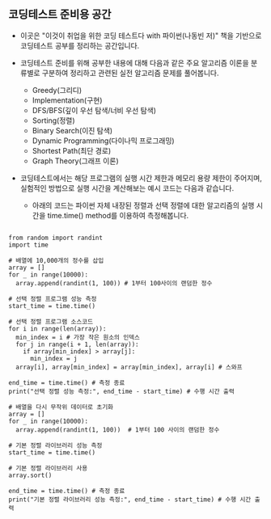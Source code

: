 코딩테스트 준비용 공간
--------------------
* 이곳은 "이것이 취업을 위한 코딩 테스트다 with 파이썬(나동빈 저)" 책을 기반으로 코딩테스트 공부를 정리하는 공간입니다.
  
* 코딩테스트 준비를 위해 공부한 내용에 대해 다음과 같은 주요 알고리즘 이론을 분류별로 구분하여 정리하고 관련된 실전 알고리즘 문제를 풀어봅니다.
  * Greedy(그리디)
  * Implementation(구현)
  * DFS/BFS(깊이 우선 탐색/너비 우선 탐색)
  * Sorting(정렬)
  * Binary Search(이진 탐색)
  * Dynamic Programming(다이나믹 프로그래밍)
  * Shortest Path(최단 경로)
  * Graph Theory(그래프 이론)

* 코딩테스트에서는 해당 프로그램의 실행 시간 제한과 메모리 용량 제한이 주어지며, 실험적인 방법으로 실행 시간을 계산해보는 예시 코드는 다음과 같습니다.
  * 아래의 코드는 파이썬 자체 내장된 정렬과 선택 정렬에 대한 알고리즘의 실행 시간을 time.time() method를 이용하여 측정해봅니다.
<pre>
<code>
from random import randint
import time

# 배열에 10,000개의 정수를 삽입
array = []
for _ in range(10000):
  array.append(randint(1, 100)) # 1부터 100사이의 랜덤한 정수

# 선택 정렬 프로그램 성능 측정
start_time = time.time()

# 선택 정렬 프로그램 소스코드
for i in range(len(array)):
  min_index = i # 가장 작은 원소의 인덱스
  for j in range(i + 1, len(array)):
    if array[min_index] > array[j]:
      min_index = j
  array[i], array[min_index] = array[min_index], array[i] # 스와프

end_time = time.time() # 측정 종료
print("선택 정렬 성능 측정:", end_time - start_time) # 수행 시간 출력

# 배열을 다시 무작위 데이터로 초기화
array = []
for _ in range(10000):
  array.append(randint(1, 100))  # 1부터 100 사이의 랜덤한 정수

# 기본 정렬 라이브러리 성능 측정
start_time = time.time()

# 기본 정렬 라이브러리 사용
array.sort()

end_time = time.time() # 측정 종료
print("기본 정렬 라이브러리 성능 측정:", end_time - start_time) # 수행 시간 출력
</code>
</pre>
